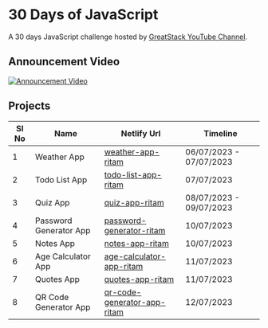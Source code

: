 # 30 Days of JavaScript

A 30 days JavaScript challenge hosted by [GreatStack YouTube Channel](https://www.youtube.com/@GreatStackDev).

## Announcement Video

[![Announcement Video](https://img.youtube.com/vi/66jEvYL1Re0/hqdefault.jpg)](https://www.youtube.com/watch?v=66jEvYL1Re0)

## Projects

| Sl No | Name | Netlify Url | Timeline |
| ----- | ---- | ----------- | -------- |
| 1 | Weather App | [weather-app-ritam](https://weather-app-ritam.netlify.app/) | 06/07/2023 - 07/07/2023 |
| 2 | Todo List App | [todo-list-app-ritam](https://todo-list-app-ritam.netlify.app/) | 07/07/2023 |
| 3 | Quiz App | [quiz-app-ritam](https://quiz-app-ritam.netlify.app/) | 08/07/2023 - 09/07/2023 |
| 4 | Password Generator App | [password-generator-ritam](https://password-generator-app-ritam.netlify.app/) | 10/07/2023 |
| 5 | Notes App | [notes-app-ritam](https://notes-app-ritam.netlify.app/) | 10/07/2023 | 
| 6 | Age Calculator App | [age-calculator-app-ritam](https://age-calculator-app-ritam.netlify.app/) | 11/07/2023 |
| 7 | Quotes App | [quotes-app-ritam](https://quotes-app-ritam.netlify.app/) | 11/07/2023 |
| 8 | QR Code Generator App | [qr-code-generator-app-ritam](https://qr-code-generator-app-ritam.netlify.app/) | 12/07/2023 |